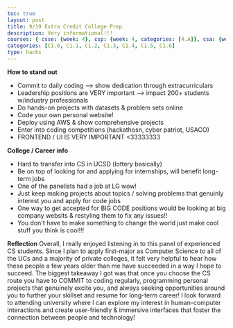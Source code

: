 ```yaml
---
toc: true
layout: post
title: 9/19 Extra Credit College Prep 
description: Very informational!!!
courses: { csse: {week: 4}, csp: {week: 4, categories: [4.A]}, csa: {week: 7}}
categories: [C1.0, C1.1, C1.2, C1.3, C1.4, C1.5, C1.6]
type: hacks
---
```


<b>How  to stand out</b>
- Commit to daily coding --> show dedication through extracurriculars 
- Leadership positions are VERY important --> impact 200+ students w/industry professionals
- Do hands-on projects with datasets & problem sets online 
- Code your own personal website! 
- Deploy using AWS & show comprehensive projects 
- Enter into coding competitions (hackathosn, cyber patriot, USACO)
- FRONTEND / UI IS VERY IMPORTANT <33333333


<b> College / Career info </b>
- Hard to transfer into CS in UCSD (lottery basically)
- Be on top of looking for and applying for internships, will benefit long-term jobs
- One of the panelists had a job at LG wow! 
- Just keep making projects about topics / solving problems that genuinly interest you and apply for code jobs 
- One way to get accepted for BIG CODE positions would be looking at big company websits & restyling them to fix any issues!!
- You don't have to make something to change the world just make cool stuff you think is cool!!!

<b>Reflection</b>
Overall, I really enjoyed listening in to this panel of experienced CS students. Since I plan to apply first-major as Computer Science to all of the UCs and a majority of private colleges, it felt very helpful to hear how these people a few years older than me have succeeded in a way I hope to succeed. The biggest takeaway I got was that once you choose the CS route you have to COMMIT to coding regularly, programming personal projects that genuinely excite you, and always seeking opportunities around you to further your skillset and resume for long-term career! I look forward to attending university where I can explore my interest in human-computer interactions and create user-friendly &  immersive interfaces that foster the connection between people and technology! 